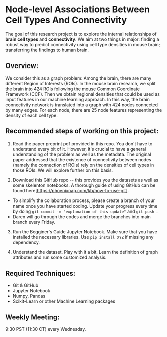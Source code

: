 # Node-level Associations Between Cell Types And Connectivity


The goal of this research project is to explore the internal relationships of __brain cell types__ and __connectivity__. We aim at two things in major: finding a robust way to predict connectivity using cell type densities in mouse brain; transferring the findings to human brain.

## Overview: 

We consider this as a graph problem: Among the brain, there are many different Region of Interests (ROIs). In the mouse brain research, we split the brain into 424 ROIs following the mouse Common Coordinate Framework (CCF). Then we obtain regional densities that could be used as input features in our machine learning approach. In this way, the brain connectivity network is translated into a graph with 424 nodes connected by many edges. For each node, there are 25 node features representing the density of each cell type.




## Recommended steps of working on this project: 


1. Read the paper preprint pdf provided in this repo. You don't have to understand every bit of it. However, it's crucial to have a general understanding of the problem as well as the metadata. The original paper addressed that the existence of connectivity between nodes (namely the connection of ROIs) rely on the densities of cell types in those ROIs. We will explore further on this basis.

2. Download this GitHub repo -- this provides you the datasets as well as some skelenton notebooks. A thorough guide of using GitHub can be found here[https://phoenixnap.com/kb/how-to-use-git]. 

 - To simplify the collaboration process, please create a branch of your name once you have started coding. Update your progress every time by doing `git commit -m "explanation of this update"` and `git push `. 
 - Daren will go through the codes and merge the branches into main branch every Friday.

3. Run the Begginer's Guide Jupyter Notebook. Make sure that you have installed the necessary libraries. Use `pip install XYZ` if missing any dependency.

4. Understand the dataset. Play with it a bit. Learn the definition of graph attributes and run some customized analysis.  


## Required Techniques: 
- Git & GitHub
- Jupyter Notebook
- Numpy, Pandas
- Scikit-Learn or other Machine Learning packages



## Weekly Meeting: 
9:30 PST (11:30 CT) every Wednesday.
